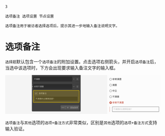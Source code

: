 ```index
3
```
```tag
选项备注 选项设置 节点设置
```
```summary
选项备注用于被访者选择选项后，提示其进一步地输入备注说明文字。
```
# 选项备注

`选择题`默认包含一个`选项备注`的附加设置。点击选项右侧箭头，并开启`选项备注`后，当选中该选项时，下方会出现要求输入备注文字的输入框。

<img src='../assets/03optionSetting/03optionComment/comments.png'>

`选项备注`与`其他`选项的`选项+备注方式`非常类似，区别是`其他`选项的`选项+备注方式`支持输入验证。